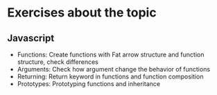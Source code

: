 # Exercises about  the topic

## Javascript 
* Functions:  Create functions with Fat arrow structure and function structure, check differences
* Arguments: Check how argument change the behavior of functions
* Returning: Return keyword in functions and function composition
* Prototypes: Prototyping functions and inheritance

